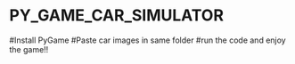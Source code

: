 # PY_GAME_CAR_SIMULATOR
#Install PyGame
#Paste car images in same folder
#run the code and enjoy the game!!

